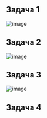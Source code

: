 ## Задача 1  
![image](https://user-images.githubusercontent.com/113675674/211143667-5d40e4c0-8951-42ce-a3da-630e00883bc8.png)  

## Задача 2  
![image](https://user-images.githubusercontent.com/113675674/211143699-8b65019a-5a65-429e-ab1e-0a1412354db1.png)  

## Задача 3  
![image](https://user-images.githubusercontent.com/113675674/211143721-de358978-1ec4-4983-831c-12e740bb198b.png)  

## Задача 4    

